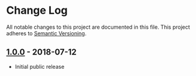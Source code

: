 # Change Log
All notable changes to this project are documented in this file.
This project adheres to [Semantic Versioning](http://semver.org/).

## [1.0.0](https://github.com/Dovyski/Codebot/releases/tag/v.1.0.0) - 2018-07-12
- Initial public release
